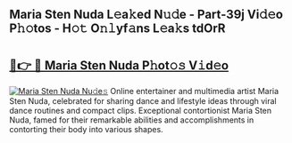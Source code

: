## Maria Sten Nuda L𝚎a𝚔ed N𝚞𝚍e - Part-39j Vi𝚍𝚎o P𝚑𝚘tos - H𝚘𝚝 O𝚗𝚕yf𝚊ns L𝚎a𝚔s tdOrR

# <h2><a href="http://kf2zho4.oniu.top/?m=Maria+Sten+Nuda">🔗👉 🔴 Maria Sten Nuda P𝚑ot𝚘𝚜 V𝚒d𝚎o</a></h2>

[![Maria Sten Nuda Nu𝚍e𝚜](https://i.imgur.com/0qMVB7G.gif)](http://kf2zho4.oniu.top/?m=Maria+Sten+Nuda)
Online entertainer and multimedia artist Maria Sten Nuda, celebrated for sharing dance and lifestyle ideas through viral dance routines and compact clips. Exceptional contortionist Maria Sten Nuda, famed for their remarkable abilities and accomplishments in contorting their body into various shapes.  
